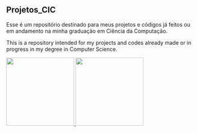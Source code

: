 <h2>Projetos_CIC</h2>
<p>Esse é um repositório destinado para meus projetos e códigos já feitos ou em andamento na minha graduação em Ciência da Computação.</p>
<p>This is a repository intended for my projects and codes already made or in progress in my degree in Computer Science.</p>

<div>
    <a href="https://github.com/arthun01">
    <img loading="lazy" height="180em" src="https://github-readme-stats.vercel.app/api/top-langs/?username=arthun01&layout=compact&langs_count=7&theme=dracula"/>
    <img loading="lazy" height="180em" src="https://github-readme-stats.vercel.app/api?username=arthun01&show_icons=true&theme=dracula&include_all_commits=true&count_private=true"/>
</div>